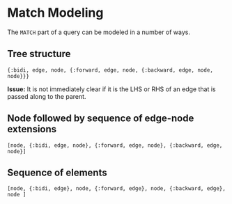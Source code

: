# Match Modeling

The `MATCH` part of a query can be modeled in a number of ways.

## Tree structure

```
{:bidi, edge, node, {:forward, edge, node, {:backward, edge, node, node}}}
```

**Issue:** It is not immediately clear if it is the LHS or RHS of an edge that is passed along to the parent.

## Node followed by sequence of edge-node extensions

```
[node, {:bidi, edge, node}, {:forward, edge, node}, {:backward, edge, node}]
```

## Sequence of elements

```
[node, {:bidi, edge}, node, {:forward, edge}, node, {:backward, edge}, node ]
```
